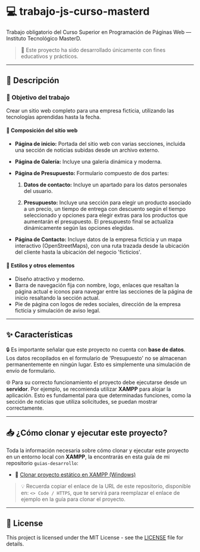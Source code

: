 # 💻 trabajo-js-curso-masterd

Trabajo obligatorio del Curso Superior en Programación de Páginas Web — Instituto Tecnológico MasterD.

> 📁 Este proyecto ha sido desarrollado únicamente con fines educativos y prácticos.

---

## 📝 Descripción

### 🎯 Objetivo del trabajo

Crear un sitio web completo para una empresa ficticia, utilizando las tecnologías aprendidas hasta la fecha.

#### 🧱 Composición del sitio web

* **Página de inicio:** Portada del sitio web con varias secciones, incluida una sección de noticias subidas desde un archivo externo.

* **Página de Galería:** Incluye una galería dinámica y moderna.

* **Página de Presupuesto:** Formulario compuesto de dos partes:

  1. **Datos de contacto:** Incluye un apartado para los datos personales del usuario.

  2. **Presupuesto:** Incluye una sección para elegir un producto asociado a un precio, un tiempo de entrega con descuento según el tiempo seleccionado y opciones para elegir extras para los productos que aumentarán el presupuesto. El presupuesto final se actualiza dinámicamente según las opciones elegidas.

* **Página de Contacto:** Incluye datos de la empresa ficticia y un mapa interactivo (OpenStreetMaps), con una ruta trazada desde la ubicación del cliente hasta la ubicación del negocio 'ficticios'.

#### 🎨 Estilos y otros elementos

* Diseño atractivo y moderno.
* Barra de navegación fija con nombre, logo, enlaces que resaltan la página actual e iconos para navegar entre las secciones de la página de inicio resaltando la sección actual.
* Pie de página con logos de redes sociales, dirección de la empresa ficticia y simulación de aviso legal.

---

## ✨ Características

🔒 Es importante señalar que este proyecto no cuenta con **base de datos**. Los datos recopilados en el formulario de 'Presupuesto' no se almacenan permanentemente en ningún lugar. Esto es simplemente una simulación de envío de formulario.

🌐 Para su correcto funcionamiento el proyecto debe ejecutarse desde un **servidor**. Por ejemplo, se recomienda utilizar **XAMPP** para alojar la aplicación. Esto es fundamental para que determinadas funciones, como la sección de noticias que utiliza solicitudes, se puedan mostrar correctamente.

---

## 📥 ¿Cómo clonar y ejecutar este proyecto?

Toda la información necesaria sobre cómo clonar y ejecutar este proyecto en un entorno local con **XAMPP**, la encontrarás en esta guía de mi repositorio `guias-desarrollo`:

- 📄 [Clonar proyecto estático en XAMPP (Windows)](https://github.com/tejada1970/guias-desarrollo/blob/master/clonar/clonar-proyecto-estatico-en-xampp-windows.md)

> 💡 Recuerda copiar el enlace de la URL de este repositorio, disponible en: `<> Code / HTTPS`, que te servirá para reemplazar el enlace de ejemplo en la guía para clonar el proyecto.

---

## 📄 License

This project is licensed under the MIT License - see the [LICENSE](LICENSE) file for details.
